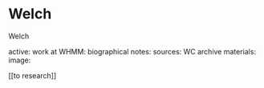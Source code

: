 # Welch

Welch

active: work at WHMM: biographical notes: sources: WC archive materials: image:

\[\[to research\]\]

